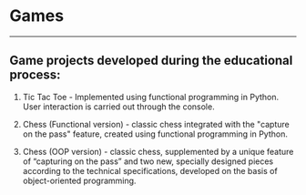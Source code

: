 # Games

___

## Game projects developed during the educational process:

1. Tic Tac Toe - Implemented using functional programming in Python. User interaction is carried out through the console.

2. Chess (Functional version) - classic chess integrated with the "capture on the pass" feature, created using functional programming in Python.

3. Chess (OOP version) - classic chess, supplemented by a unique feature of “capturing on the pass” and two new, specially designed pieces according to the technical specifications, developed on the basis of object-oriented programming.
